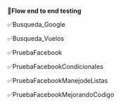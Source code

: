 🧪**Flow end to end testing**
 
 ✅Busqueda_Google
 
 ✅Busqueda_Vuelos
 
 ✅PruebaFacebook
 
 ✅PruebaFacebookCondicionales
 
 ✅PruebaFacebookManejodeListas
 
 ✅PruebaFacebookMejorandoCodigo
